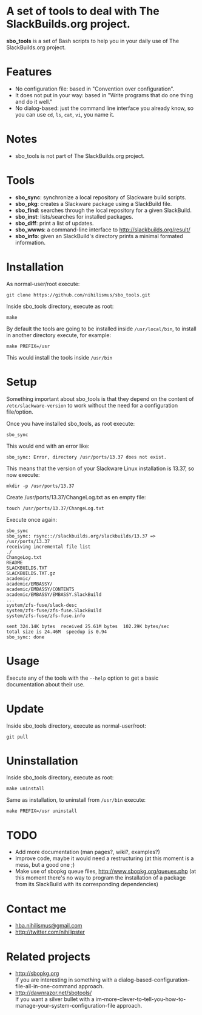 # A set of tools to deal with The SlackBuilds.org project.

**sbo_tools** is a set of Bash scripts to help you in your daily use
of The SlackBuilds.org project.

# Features

* No configuration file: based in "Convention over configuration".
* It does not put in your way: based in "Write programs that do one thing and do it well."
* No dialog-based: just the command line interface you already know,
  so you can use `cd`, `ls`, `cat`, `vi`,  you name it.

# Notes

* sbo_tools is not part of The SlackBuilds.org project.

# Tools

* **sbo_sync**: synchronize a local repository of Slackware build scripts.
* **sbo_pkg**: creates a Slackware package using a SlackBuild file.
* **sbo_find**: searches through the local repository for a given SlackBuild.
* **sbo_inst**: lists/searches for installed packages.
* **sbo_diff**: print a list of updates.
* **sbo_wwws**: a command-line interface to http://slackbuilds.org/result/
* **sbo_info**: given an SlackBuild's directory prints a minimal formated information.

# Installation

As normal-user/root execute:

`git clone https://github.com/nihilismus/sbo_tools.git`

Inside sbo_tools directory, execute as root:

`make`

By default the tools are going to be installed inside `/usr/local/bin`, to install
in another directory execute, for example:

`make PREFIX=/usr`

This would install the tools inside `/usr/bin`

# Setup

Something important about sbo_tools is that they depend on the content of
`/etc/slackware-version` to work without the need for a configuration file/option.

Once you have installed sbo_tools, as root execute:

`sbo_sync`

This would end with an error like:

`sbo_sync: Error, directory /usr/ports/13.37 does not exist.`

This means that the version of your Slackware Linux installation is 13.37, so now
execute:

`mkdir -p /usr/ports/13.37`

Create /usr/ports/13.37/ChangeLog.txt as en empty file:

`touch /usr/ports/13.37/ChangeLog.txt`

Execute once again:

```
sbo_sync
sbo_sync: rsync:://slackbuilds.org/slackbuilds/13.37 => /usr/ports/13.37
receiving incremental file list
./
ChangeLog.txt
README
SLACKBUILDS.TXT
SLACKBUILDS.TXT.gz
academic/
academic/EMBASSY/
academic/EMBASSY/CONTENTS
academic/EMBASSY/EMBASSY.SlackBuild
...
system/zfs-fuse/slack-desc
system/zfs-fuse/zfs-fuse.SlackBuild
system/zfs-fuse/zfs-fuse.info

sent 324.14K bytes  received 25.61M bytes  102.29K bytes/sec
total size is 24.46M  speedup is 0.94
sbo_sync: done
```

# Usage

Execute any of the tools with the `--help` option to get a basic
documentation about their use.

# Update

Inside sbo_tools directory, execute as normal-user/root:

`git pull`


# Uninstallation

Inside sbo_tools directory, execute as root:

`make uninstall`

Same as installation, to uninstall from `/usr/bin` execute:

`make PREFIX=/usr uninstall`

# TODO

* Add more documentation (man pages?, wiki?, examples?)
* Improve code, maybe it would need a restructuring (at this moment
  is a mess, but a good one ;)
* Make use of sbopkg queue files, http://www.sbopkg.org/queues.php (at this moment
  there's no way to program the installation of a package from its SlackBuild with
  its corresponding dependencies)

# Contact me

* hba.nihilismus@gmail.com
* http://twitter.com/nihilipster

# Related projects

* http://sbopkg.org  
  If you are interesting in something with a
  dialog-based-configuration-file-all-in-one-command approach.
* http://dawnrazor.net/sbotools/  
  If you want a silver bullet with a
  im-more-clever-to-tell-you-how-to-manage-your-system-configuration-file approach.
  
